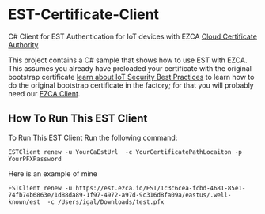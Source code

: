 # EST-Certificate-Client
C# Client for EST Authentication for IoT devices with EZCA [Cloud Certificate Authority](https://www.keytos.io/azure-pki)

This project contains a C# sample that shows how to use EST with EZCA. This assumes you already have preloaded your certificate with the original bootstrap certificate [learn about IoT Security Best Practices](https://www.keytos.io/docs/azure-pki/azure-iot-hub/security-best-practices/) to learn how to do the original bootstrap certificate in the factory; for that you will probably need our [EZCA Client](https://github.com/markeytos/EZCAClient). 

## How To Run This EST Client
To Run This EST Client Run the following command:
```
ESTClient renew -u YourCaEstUrl  -c YourCertificatePathLocaiton -p YourPFXPassword
```
Here is an example of mine
```
ESTClient renew -u https://est.ezca.io/EST/1c3c6cea-fcbd-4681-85e1-74fb74b6863e/1d88da89-1f97-4972-a97d-9c316d8fa09a/eastus/.well-known/est  -c /Users/igal/Downloads/test.pfx
```


